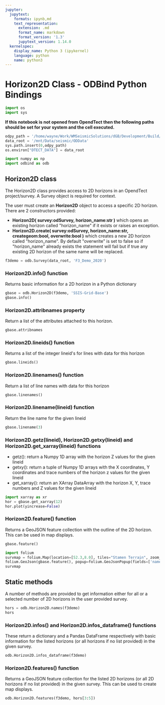 ```yaml
---
jupyter:
  jupytext:
    formats: ipynb,md
    text_representation:
      extension: .md
      format_name: markdown
      format_version: '1.3'
      jupytext_version: 1.14.0
  kernelspec:
    display_name: Python 3 (ipykernel)
    language: python
    name: python3
---
```


# Horizon2D Class - ODBind Python Bindings

```python
import os
import sys
```

**If this notebook is not opened from OpendTect then the following paths should be set for your system and the cell executed.**

```python
odpy_path = '/home/wayne/Work/WMSeismicSolutions/dGB/Development/Build/bin/od7.0/bin/python'
data_root = '/mnt/Data/seismic/ODData'
sys.path.insert(0,odpy_path)
os.environ["DTECT_DATA"] = data_root
```

```python
import numpy as np
import odbind as odb
```

## Horizon2D class

The Horizon2D class provides access to 2D horizons in an OpendTect project/survey. A Survey object is required for context.

The user must create an **Horizon2D** object to access a specific 2D horizon. There are 2 constructors provided:
-   **Horizon2D( survey:odSurvey, horizon_name:str )** which opens an existing horizon called "horizon_name" if it exists or raises an exception.
-   **Horizon2D.create( survey:odSurvey, horizon_name:str, creategeom:bool, overwrite:bool )** which creates a new 2D horizon called "horizon_name". By default "overwrite" is set to false so if "horizon_name" already exists the statement will fail but if true any existing 2D horizon of the same name will be replaced.

```python
f3demo = odb.Survey(data_root, 'F3_Demo_2020')
```

### Horizon2D.info() function
Returns basic information for a 2D horizon in a Python dictionary

```python
gbase = odb.Horizon2D(f3demo, 'SSIS-Grid-Base')
gbase.info()
```

### Horizon2D.attribnames property
Return a list of the attributes attached to this horizon.

```python
gbase.attribnames
```

### Horizon2D.lineids() function
Returns a list of the integer lineid's for lines with data for this horizon

```python
gbase.lineids()
```

### Horizon2D.linenames() function
Return a list of line names with data for this horizon

```python
gbase.linenames()
```

### Horizon2D.linename(lineid) function
Return the line name for the given lineid

```python
gbase.linename(3)
```

<!-- #region tags=[] -->
### Horizon2D.getz(lineid), Horizon2D.getxy(lineid) and Horizon2D.get_xarray(lineid) functions

-  getz(): return a Numpy 1D array with the horizon Z values for the given lineid
-  getxy(): return a tuple of Numpy 1D arrays with the X coordinates, Y coordinates and trace numbers of the horizon z values for the given lineid
-  get_xarray(): return an XArray DataArray with the horizon X, Y, trace numbers and Z values for the given lineid
<!-- #endregion -->

```python
import xarray as xr
hor = gbase.get_xarray(12)
hor.plot(yincrease=False)
```

### Horizon2D.feature() function
Returns a GeoJSON feature collection with the outline of the 2D horizon. This can be used in map displays.

```python
gbase.feature()
```

```python
import folium
survmap = folium.Map(location=[52.3,8.0], tiles="Stamen Terrain", zoom_start = 6, min_lat=-90, max_lat=90, min_lon=-180, max_lon=180, max_bounds=True, maxBoundsViscosity=1)
folium.GeoJson(gbase.feature(), popup=folium.GeoJsonPopup(fields=['name'])).add_to(survmap)
survmap
```

## Static methods
A number of methods are provided to get information either for all or a selected number of 2D horizons in the user provided survey.

```python
hors = odb.Horizon2D.names(f3demo)
hors
```

### Horizon2D.infos() and Horizon2D.infos_dataframe() functions
These return a dictionary and a Pandas DataFrame respectively with basic information for the listed horizons (or all horizons if no list provided) in the given survey.

```python tags=[]
odb.Horizon2D.infos_dataframe(f3demo)
```

### Horizon2D.features() function
Returns a GeoJSON feature collection for the listed 2D horizons (or all 2D horizons if no list provided) in the given survey. This can be used to create map displays.

```python
odb.Horizon2D.features(f3demo, hors[3:5])
```
